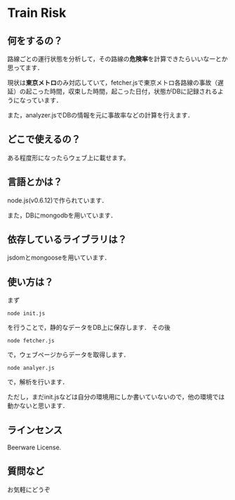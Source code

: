 # Train Risk
## 何をするの？
路線ごとの運行状態を分析して，その路線の**危険率**を計算できたらいいなーとか思ってます．

現状は**東京メトロ**のみ対応していて，fetcher.jsで東京メトロ各路線の事故（遅延）の起こった時間，収束した時間，起こった日付，状態がDBに記録されるようになっています．

また，analyzer.jsでDBの情報を元に事故率などの計算を行えます．

## どこで使えるの？
ある程度形になったらウェブ上に載せます。

## 言語とかは？
node.js(v0.6.12)で作られています．

また，DBにmongodbを用いています．

## 依存しているライブラリは？
jsdomとmongooseを用いています．

## 使い方は？
まず

```
node init.js
```

を行うことで，静的なデータをDB上に保存します．
その後

```
node fetcher.js
```

で，ウェブページからデータを取得します．

```
node analyer.js
```

で，解析を行います．

ただし，まだinit.jsなどは自分の環境用にしか書いていないので，他の環境では動かないと思います．

## ラインセンス
Beerware License.

## 質問など
お気軽にどうぞ
